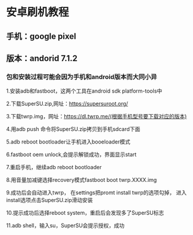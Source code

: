 # 安卓刷机教程
## 手机：google pixel

## 版本：andorid 7.1.2

### 包和安装过程可能会因为手机和android版本而大同小异

1.安装adb和fastboot，这两个工具在android sdk platform-tools中

2.下载SuperSU.zip,网址：https://supersuroot.org/

3.下载twrp.img，网址：https://dl.twrp.me/(根据手机型号要下载对应的版本)

4.用adb push 命令将SuperSU.zip拷贝到手机sdcard下面

5.adb reboot bootloader让手机进入booeloader模式

6.fastboot oem unlock,会提示解锁成功，界面显示start

7.重启手机，继续adb reboot bootloader

8.用音量加减键选择recovery模式fastboot boot twrp.XXXX.img

9.成功后会自动进入twrp， 在settings把promt install twrp的选项勾掉， 进入install选项点击SuperSU.zip滑动安装

10.提示成功后选择reboot system，重启后会发现多了SuperSU标志

11.adb shell，输入su，SuperSU会提示授权，成功
